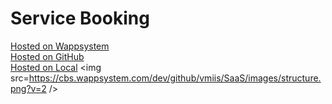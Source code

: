 # Service Booking
<a target=_blank href=https://cbs.wappsystem.com/dev/github/wappsystem/Service-Booking/index.html>Hosted on Wappsystem</a><br>
<a target=_blank href=https://htmlpreview.github.io/?https://raw.githubusercontent.com/wappsystem/Service-Booking/master/github.html>Hosted on GitHub</a><br>
<a target=_blank href=http://127.0.0.1:8000/wappsystem/Service-Booking/local.html>Hosted on Local</a>
<img src=https://cbs.wappsystem.com/dev/github/vmiis/SaaS/images/structure.png?v=2 />
